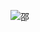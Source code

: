 ![邵](https://user-images.githubusercontent.com/119164840/204238841-3587e72c-ea5f-4fbd-b65d-1be4a889df5a.jpg)

